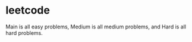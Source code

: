 # leetcode
Main is all easy problems, Medium is all medium problems, and Hard is all hard problems.
